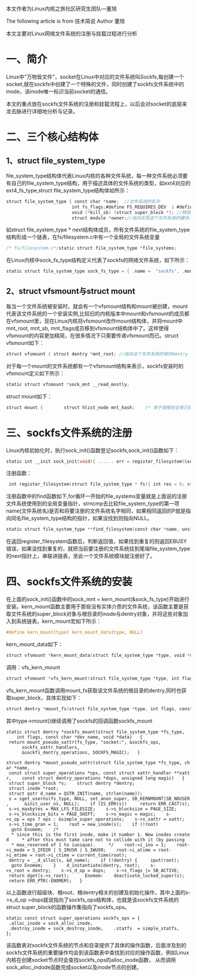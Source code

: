 
本文作者为Linux内核之旅社区研究生团队—董旭

The following article is from 技术简说 Author 董旭

本文主要对Linux网络文件系统的注册与挂载过程进行分析

# **一、简介**

Linux中"万物皆文件"，socket在Linux中对应的文件系统叫Sockfs,每创建一个socket,就在sockfs中创建了一个特殊的文件，同时创建了sockfs文件系统中的inode，该inode唯一标识当前socket的通信。

本文的重点放在sockfs文件系统的注册和挂载流程上，以后会对socket的底层来龙去脉进行详细地分析与记录。

# **二、三个核心结构体**

## **1、struct file_system_type**

file_system_type结构体代表Linux内核的各种文件系统，每一种文件系统必须要有自己的file_system_type结构，用于描述具体的文件系统的类型，如ext4对应的ext4_fs_type,struct file_system_type结构体如所示：

```c
struct file_system_type { const char *name;  //文件系统的名字 
						 int fs_flags;#define FS_REQUIRES_DEV  1 #define FS_BINARY_MOUNTDATA 2#define FS_HAS_SUBTYPE  4#define FS_USERNS_MOUNT  8 /* Can be mounted by userns root */#define FS_RENAME_DOES_D_MOVE 32768 /* FS will handle d_move() during rename() internally. */ struct dentry *(*mount) (struct file_system_type *, int,         const char *, void *);  //挂载此文件系统时使用的回调函数 
						 void (*kill_sb) (struct super_block *); //释放超级块函数指针 
						 struct module *owner;//指向实现这个文件系统的模块，通常为THIS_MODULE宏 struct file_system_type * next;//指向文件系统类型链表的下一个文件系统类型 struct hlist_head fs_supers; struct lock_class_key s_lock_key; struct lock_class_key s_umount_key; struct lock_class_key s_vfs_rename_key; struct lock_class_key s_writers_key[SB_FREEZE_LEVELS]; struct lock_class_key i_lock_key; struct lock_class_key i_mutex_key; struct lock_class_key i_mutex_dir_key;};
```

如struct file_system_type * next结构体成员，所有文件系统的file_system_type结构形成一个链表，在fs/filesystem.c中有一个全局的文件系统变量

```c
/* fs/filesystem.c*/static struct file_system_type *file_systems;
```

在Linux内核中sock_fs_type结构定义代表了sockfs的网络文件系统，如下所示：

```c
static struct file_system_type sock_fs_type = { .name =  "sockfs", .mount = sockfs_mount, .kill_sb = kill_anon_super,};
```

## **2、struct vfsmount与struct mount**

每当一个文件系统被安装时，就会有一个vfsmount结构和mount被创建，mount代表该文件系统的一个安装实例,比较旧的内核版本中mount和vfsmount的成员都在vfsmount里，现在Linux内核将vfsmount改作mount结构体，并将mount中mnt_root, mnt_sb, mnt_flags成员移到vfsmount结构体中了。这样使得vfsmount的内容更加精简，在很多情况下只需要传递vfsmount而已。struct vfsmount如下：

```c
struct vfsmount { struct dentry *mnt_root; //指向这个文件系统的根的dentry struct super_block *mnt_sb; // 指向这个文件系统的超级块对象 int mnt_flags; // 此文件系统的挂载标志}
```

对于每一个mount的文件系统都有一个vfsmount结构来表示，sockfs安装时的vfsmount定义如下所示：

```c
static struct vfsmount *sock_mnt __read_mostly;
```

struct mount如下：

```c
struct mount {        struct hlist_node mnt_hash;    /* 用于链接到全局已挂载文件系统的链表 */        struct mount *mnt_parent;      /* 指向此文件系统的挂载点所属的文件系统，即父文件系统 */         struct dentry *mnt_mountpoint; /* 指向此文件系统的挂载点的dentry */        struct vfsmount mnt;           /* 指向此文件系统的vfsmount实例 */        union {                struct rcu_head mnt_rcu;                struct llist_node mnt_llist;        };#ifdef CONFIG_SMP        struct mnt_pcp __percpu *mnt_pcp;#else        int mnt_count;        int mnt_writers;#endif        struct list_head mnt_mounts;    /* 挂载在此文件系统下的所有子文件系统的链表的表头，下面的节点都是mnt_child */        struct list_head mnt_child;     /* 链接到被此文件系统所挂的父文件系统的mnt_mounts上 */        struct list_head mnt_instance;  /* 链接到sb->s_mounts上的一个mount实例 */        const char *mnt_devname;        /* 设备名，如/dev/sdb1 */        struct list_head mnt_list;      /* 链接到进程namespace中已挂载文件系统中，表头为mnt_namespace的list域 */         struct list_head mnt_expire;    /* 链接到一些文件系统专有的过期链表，如NFS, CIFS等 */        struct list_head mnt_share;     /* 链接到共享挂载的循环链表中 */        struct list_head mnt_slave_list;/* 此文件系统的slave mount链表的表头 */        struct list_head mnt_slave;     /* 连接到master文件系统的mnt_slave_list */        struct mount *mnt_master;       /* 指向此文件系统的master文件系统，slave is on master->mnt_slave_list */        struct mnt_namespace *mnt_ns;   /* 指向包含这个文件系统的进程的name space */        struct mountpoint *mnt_mp;      /* where is it mounted */        struct hlist_node mnt_mp_list;  /* list mounts with the same mountpoint */        struct list_head mnt_umounting; /* list entry for umount propagation */#ifdef CONFIG_FSNOTIFY        struct fsnotify_mark_connector __rcu *mnt_fsnotify_marks;        __u32 mnt_fsnotify_mask;#endif        int mnt_id;                     /* mount identifier */        int mnt_group_id;               /* peer group identifier */        int mnt_expiry_mark;            /* true if marked for expiry */        struct hlist_head mnt_pins;        struct fs_pin mnt_umount;        struct dentry *mnt_ex_mountpoint;}
```

# **三、sockfs文件系统的注册**

Linux内核初始化时，执行sock_init()函数登记sockfs,sock_init()函数如下：

```c
static int __init sock_init(void){ ...... err = register_filesystem(&sock_fs_type);//注册网络文件系统 ...... sock_mnt = kern_mount(&sock_fs_type);//安装网络文件系统  ......}
```

注册函数：

```c
 int register_filesystem(struct file_system_type * fs){ int res = 0; struct file_system_type ** p; BUG_ON(strchr(fs->name, '.')); if (fs->next)  return -EBUSY; write_lock(&file_systems_lock); p = find_filesystem(fs->name, strlen(fs->name));  //查找是否存在 if (*p)  res = -EBUSY; else  *p = fs; //将filesystem静态变量指向fs write_unlock(&file_systems_lock); return res;}
```

注册函数中的find函数如下,for循环一开始的file_systems变量就是上面说的注册文件系统使用到的全局变量指针，strncmp去比较file_system_type的第一项name(文件系统名)是否和将要注册的文件系统名字相同，如果相同返回的P就是指向同名file_system_type结构的指针，如果没找到则指向NULL。

```c
static struct file_system_type **find_filesystem(const char *name, unsigned len){ struct file_system_type **p; for (p = &file_systems; *p; p = &(*p)->next)  if (strncmp((*p)->name, name, len) == 0 &&      !(*p)->name[len])   break; return p;}
```

在返回register_filesystem函数后，判断返回值，如果找到重复的则返回EBUSY错误，如果没找到重复的，就把当前要注册的文件系统挂到尾端file_system_type的next指针上，串联进链表，至此一个文件系统模块就注册好了。

# 四、sockfs文件系统的安装

在上面的sock_init()函数中的sock_mnt = kern_mount(&sock_fs_type)开始进行安装。kern_mount函数主要用于那些没有实体介质的文件系统，该函数主要是获取文件系统的super_block对象与根目录的inode与dentry对象，并将这些对象加入到系统链表。kern_mount宏如下所示：

```c
#define kern_mount(type) kern_mount_data(type, NULL)
```

kern_mount_data如下：

```c
struct vfsmount *kern_mount_data(struct file_system_type *type, void *data){ struct vfsmount *mnt; mnt = vfs_kern_mount(type, SB_KERNMOUNT, type->name, data); if (!IS_ERR(mnt)) {  /*   * it is a longterm mount, don't release mnt until   * we unmount before file sys is unregistered  */  real_mount(mnt)->mnt_ns = MNT_NS_INTERNAL; } return mnt;}
```

调用：vfs_kern_mount

```c
struct vfsmount *vfs_kern_mount(struct file_system_type *type, int flags, const char *name, void *data){ struct mount *mnt; struct dentry *root; if (!type)  return ERR_PTR(-ENODEV); mnt = alloc_vfsmnt(name);//分配一个mount对象，并对其进行部分初始化 if (!mnt)  return ERR_PTR(-ENOMEM); if (flags & SB_KERNMOUNT)  mnt->mnt.mnt_flags = MNT_INTERNAL; root = mount_fs(type, flags, name, data);//获取该文件系统的根目录的dentry,同时也获取super_block if (IS_ERR(root)) {  mnt_free_id(mnt);  free_vfsmnt(mnt);  return ERR_CAST(root); }//对mnt对象与root进行绑定 mnt->mnt.mnt_root = root; mnt->mnt.mnt_sb = root->d_sb; mnt->mnt_mountpoint = mnt->mnt.mnt_root; mnt->mnt_parent = mnt; lock_mount_hash(); list_add_tail(&mnt->mnt_instance, &root->d_sb->s_mounts);//将mnt添加到root->d_sb->s_mounts链表中  unlock_mount_hash(); return &mnt->mnt;}
```

vfs_kern_mount函数调用mount_fs获取该文件系统的根目录的dentry,同时也获取super_block，具体实现如下：

```c
struct dentry *mount_fs(struct file_system_type *type, int flags, const char *name, void *data){ struct dentry *root; struct super_block *sb; char *secdata = NULL; int error = -ENOMEM; if (data && !(type->fs_flags & FS_BINARY_MOUNTDATA)) {//在kern_mount调用中data为NULL，所以该if判断为假  secdata = alloc_secdata();  if (!secdata)   goto out;  error = security_sb_copy_data(data, secdata);  if (error)   goto out_free_secdata; } root = type->mount(type, flags, name, data);//调用file_system_type中的 mount方法 if (IS_ERR(root)) {  error = PTR_ERR(root);  goto out_free_secdata; } sb = root->d_sb; BUG_ON(!sb); WARN_ON(!sb->s_bdi); sb->s_flags |= SB_BORN; error = security_sb_kern_mount(sb, flags, secdata);......}
```

其中type->mount()继续调用了sockfs的回调函数sockfs_mount

`static struct dentry *sockfs_mount(struct file_system_type *fs_type,       int flags, const char *dev_name, void *data)   {    return mount_pseudo_xattr(fs_type, "socket:", &sockfs_ops,         sockfs_xattr_handlers,         &sockfs_dentry_operations, SOCKFS_MAGIC);   }   `

`struct dentry *mount_pseudo_xattr(struct file_system_type *fs_type, char *name,    const struct super_operations *ops, const struct xattr_handler **xattr,    const struct dentry_operations *dops, unsigned long magic)   {    struct super_block *s;    struct dentry *dentry;    struct inode *root;    struct qstr d_name = QSTR_INIT(name, strlen(name));       s = sget_userns(fs_type, NULL, set_anon_super, SB_KERNMOUNT|SB_NOUSER,      &init_user_ns, NULL);    if (IS_ERR(s))     return ERR_CAST(s);       s->s_maxbytes = MAX_LFS_FILESIZE;    s->s_blocksize = PAGE_SIZE;    s->s_blocksize_bits = PAGE_SHIFT;    s->s_magic = magic;    s->s_op = ops ? ops : &simple_super_operations;    s->s_xattr = xattr;    s->s_time_gran = 1;    root = new_inode(s);    if (!root)     goto Enomem;    /*     * since this is the first inode, make it number 1. New inodes created     * after this must take care not to collide with it (by passing     * max_reserved of 1 to iunique).     */    root->i_ino = 1;    root->i_mode = S_IFDIR | S_IRUSR | S_IWUSR;    root->i_atime = root->i_mtime = root->i_ctime = current_time(root);    dentry = __d_alloc(s, &d_name);    if (!dentry) {     iput(root);     goto Enomem;    }    d_instantiate(dentry, root);    s->s_root = dentry;    s->s_d_op = dops;    s->s_flags |= SB_ACTIVE;    return dget(s->s_root);      Enomem:    deactivate_locked_super(s);    return ERR_PTR(-ENOMEM);   }   `

以上函数进行超级块、根root、根dentry相关的创建及初始化操作，其中上面的s->s_d_op =dops就说指向了sockfs_ops结构体，也就是该sockfs文件系统的struct super_block的函数操作集指向了sockfs_ops。

`static const struct super_operations sockfs_ops = {    .alloc_inode = sock_alloc_inode,    .destroy_inode = sock_destroy_inode,    .statfs  = simple_statfs,   };   `

该函数表对sockfs文件系统的节点和目录提供了具体的操作函数，后面涉及到的sockfs文件系统的重要操作均会到该函数表中查找到对应的操作函数，例如Linux内核在创建socket节点时会查找sockfs_ops的alloc_inode函数， 从而调用sock_alloc_indode函数完成socket以及inode节点的创建。